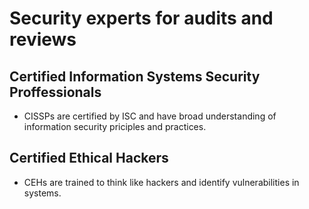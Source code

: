 # Security experts for audits and reviews 
## Certified Information Systems Security Proffessionals 
- CISSPs are certified by ISC and have broad understanding of information security priciples and practices.
## Certified Ethical Hackers 
- CEHs are trained to think like hackers and identify vulnerabilities in systems.
